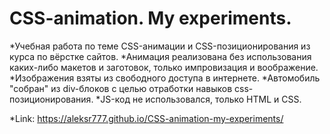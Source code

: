# CSS-animation. My experiments.

*Учебная работа по теме CSS-анимации и CSS-позиционирования из курса по вёрстке сайтов.
*Анимация реализована без использования каких-либо макетов и заготовок, только импровизация и воображение.
*Изображения взяты из свободного доступа в интернете.
*Автомобиль "собран" из div-блоков с целью отработки навыков css-позиционирования.
*JS-код не использовался, только HTML и CSS.

*Link: <https://aleksr777.github.io/CSS-animation-my-experiments/>
